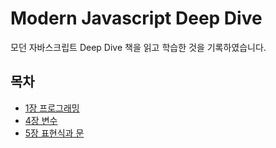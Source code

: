 # Modern Javascript Deep Dive

모던 자바스크립트 Deep Dive 책을 읽고 학습한 것을 기록하였습니다.

## 목차
- [1장 프로그래밍](https://github.com/sejineeee/ModernJavascript/blob/main/chapter1/programming.md)
- [4장 변수](https://github.com/sejineeee/ModernJavascript/blob/main/chapter2/variable.md)
- [5장 표현식과 문](https://github.com/sejineeee/ModernJavascript/blob/main/chapter3/expression.md)